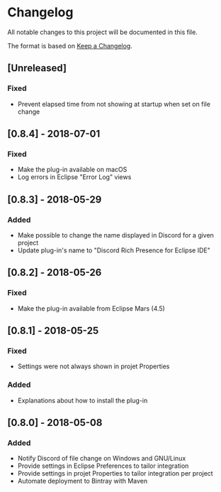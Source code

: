 # Changelog
All notable changes to this project will be documented in this file.

The format is based on [Keep a Changelog](https://keepachangelog.com/en/1.0.0/).

## [Unreleased]
### Fixed
- Prevent elapsed time from not showing at startup when set on file change

## [0.8.4] - 2018-07-01
### Fixed
- Make the plug-in available on macOS
- Log errors in Eclipse "Error Log" views

## [0.8.3] - 2018-05-29
### Added
- Make possible to change the name displayed in Discord for a given project
- Update plug-in's name to "Discord Rich Presence for Eclipse IDE"

## [0.8.2] - 2018-05-26
### Fixed
- Make the plug-in available from Eclipse Mars (4.5)

## [0.8.1] - 2018-05-25
### Fixed
- Settings were not always shown in projet Properties

### Added
- Explanations about how to install the plug-in

## [0.8.0] - 2018-05-08
### Added 
- Notify Discord of file change on Windows and GNU/Linux
- Provide settings in Eclipse Preferences to tailor integration
- Provide settings in projet Properties to tailor integration per project
- Automate deployment to Bintray with Maven
